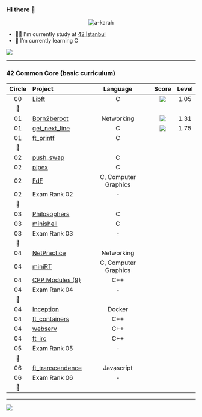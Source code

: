 ### Hi there 👋

<p align="center"> 
  <img src="https://komarev.com/ghpvc/?username=a-karah&label=Profile%20views&color=0e75b6&style=flat" alt="a-karah" />
</p>

- 👨‍🎓 I'm currently study at [42 İstanbul](https://www.42istanbul.com.tr/)
- 🌱 I’m currently learning C

<div align="center">
  <div style="display: flex; align-items: flex-start;">
    <a href="https://profile.intra.42.fr/users/akarahan"><img src="https://badge42.herokuapp.com/api/stats/akarahan?privacyEmail=true&darkmode=true" /></a>
    </div>
</div>

<hr>

### 42 Common Core (basic curriculum)

| Circle | Project                                                      |  Language  |                            Score                              |  Level   |
| :----: | :----------------------------------------------------------- | :--------: | :-----------------------------------------------------------: | :------: |
|00	     |[Libft](https://github.com/a-karah/Libft)		                  |C	         | ![](https://badge42.herokuapp.com/api/project/akarahan/Libft) | 1.05     |
|:dizzy: |						                                                  |     	     |		                              				                     |          |
|01	     |[Born2beroot]()	                                             	|Networking  | ![](https://badge42.herokuapp.com/api/project/akarahan/Born2beroot)|1.31 |
|01   	 |[get_next_line](https://github.com/a-karah/get_next_line)	    |C	         | ![](https://badge42.herokuapp.com/api/project/akarahan/get_next_line)|1.75|
|01   	 |[ft_printf]()		  |C	     | ![]()                                               | 	|
|:dizzy: |						                                                  |     	     |		                              				                     |          |
|02	 |[push_swap]()   |   C	| ![]()						     |	         |
|02	 |[pipex]()							|C	|						     |		 |
|02	 |[FdF]()							|C, Computer Graphics	|						     |		 |
|02	 |Exam Rank 02							|-	| ![]()	|	 |
|:dizzy: |						                                                  |     	     |		                              				                     |          |
|03	 |[Philosophers]()						|C		|						     |		 |
|03	 |[minishell]()							|C			|						     |		 |
|03	 |Exam Rank 03							|-			|						     |		 |
|:dizzy: |						                                                  |     	     |		                              				                     |          |
|04	 |[NetPractice]()						|Networking			|						     |		 |
|04	 |[miniRT]()							|C, Computer Graphics			|						     |		 |
|04	 |[CPP Modules (9)]()						|C++			|						     |		 |
|04	 |Exam Rank 04							|-			|						     |		 |
|:dizzy: |						                                                  |     	     |		                              				                     |          |
|04	 |[Inception]()							|Docker			|						     |		 |
|04	 |[ft_containers]()						|C++			|						     |		 |
|04	 |[webserv]()							|C++			|						     |		 |
|04	 |[ft_irc]()							|C++			|						     |		 |
|05	 |Exam Rank 05							|-			|						     |		 |
|:dizzy: |						                                                  |     	     |		                              				                     |          |
|06	 |[ft_transcendence]()						|Javascript			|						     |		 |
|06	 |Exam Rank 06							|-			|						     |		 |
|:dizzy: |						                                                  |     	     |		                              				                     |          |

<hr>
 
<div align="center">
  <div style="display: flex; align-items: flex-start;">
    <img src="https://github-readme-stats.vercel.app/api/top-langs/?username=a-karah&layout=compact&title_color=ffffff&icon_color=34abeb&text_color=daf7dc&bg_color=151515" />
    </div>
</div>

